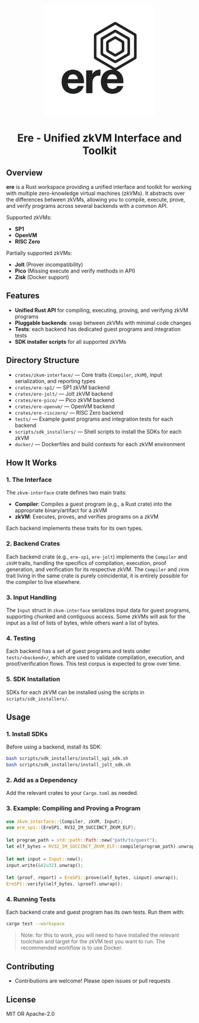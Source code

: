 <p align="center">
  <img src="assets/logo-transparent.png" alt="Ere" width="300"/>
</p>

<h1 align="center">Ere - Unified zkVM Interface and Toolkit </h1>

## Overview

**ere** is a Rust workspace providing a unified interface and toolkit for working with multiple zero-knowledge virtual machines (zkVMs). It abstracts over the differences between zkVMs, allowing you to compile, execute, prove, and verify programs across several backends with a common API.

Supported zkVMs:

- **SP1**
- **OpenVM**
- **RISC Zero**

Partially supported zkVMs:

- **Jolt** (Prover incompatibility)
- **Pico** (Missing execute and verify methods in API)
- **Zisk** (Docker support)

## Features

- **Unified Rust API** for compiling, executing, proving, and verifying zkVM programs
- **Pluggable backends**: swap between zkVMs with minimal code changes
- **Tests**: each backend has dedicated guest programs and integration tests
- **SDK installer scripts** for all supported zkVMs

## Directory Structure

- `crates/zkvm-interface/` — Core traits (`Compiler`, `zkVM`), input serialization, and reporting types
- `crates/ere-sp1/` — SP1 zkVM backend
- `crates/ere-jolt/` — Jolt zkVM backend
- `crates/ere-pico/` — Pico zkVM backend
- `crates/ere-openvm/` — OpenVM backend
- `crates/ere-risczero/` — RISC Zero backend
- `tests/` — Example guest programs and integration tests for each backend
- `scripts/sdk_installers/` — Shell scripts to install the SDKs for each zkVM
- `docker/` — Dockerfiles and build contexts for each zkVM environment

## How It Works

### 1. The Interface

The `zkvm-interface` crate defines two main traits:

- **Compiler**: Compiles a guest program (e.g., a Rust crate) into the appropriate binary/artifact for a zkVM
- **zkVM**: Executes, proves, and verifies programs on a zkVM

Each backend implements these traits for its own types.

### 2. Backend Crates

Each backend crate (e.g., `ere-sp1`, `ere-jolt`) implements the `Compiler` and `zkVM` traits, handling the specifics of compilation, execution, proof generation, and verification for its respective zkVM. The `Compiler` and `zkVm` trait living in the same crate is purely coincidental, it is entirely possible for the compiler to live elsewhere.

### 3. Input Handling

The `Input` struct in `zkvm-interface` serializes input data for guest programs, supporting chunked and contiguous access. Some zkVMs will ask for the input as a list of lists of bytes, while others want a list of bytes.

### 4. Testing

Each backend has a set of guest programs and tests under `tests/<backend>/`, which are used to validate compilation, execution, and proof/verification flows. This test corpus is expected to grow over time.

### 5. SDK Installation

SDKs for each zkVM can be installed using the scripts in `scripts/sdk_installers/`.

## Usage

### 1. Install SDKs

Before using a backend, install its SDK:

```sh
bash scripts/sdk_installers/install_sp1_sdk.sh
bash scripts/sdk_installers/install_jolt_sdk.sh
```

### 2. Add as a Dependency

Add the relevant crates to your `Cargo.toml` as needed.

### 3. Example: Compiling and Proving a Program

```rust
use zkvm_interface::{Compiler, zkVM, Input};
use ere_sp1::{EreSP1, RV32_IM_SUCCINCT_ZKVM_ELF};

let program_path = std::path::Path::new("path/to/guest");
let elf_bytes = RV32_IM_SUCCINCT_ZKVM_ELF::compile(program_path).unwrap();

let mut input = Input::new();
input.write(&42u32).unwrap();

let (proof, report) = EreSP1::prove(&elf_bytes, &input).unwrap();
EreSP1::verify(&elf_bytes, &proof).unwrap();
```

### 4. Running Tests

Each backend crate and guest program has its own tests. Run them with:

```sh
cargo test --workspace
```

> Note: for this to work, you will need to have installed the relevant toolchain and target for the zkVM test you want to run. The recommended workflow is to use Docker.

## Contributing

- Contributions are welcome! Please open issues or pull requests

## License

MIT OR Apache-2.0
